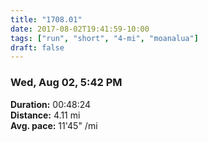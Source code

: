 ```yaml
---
title: "1708.01"
date: 2017-08-02T19:41:59-10:00
tags: ["run", "short", "4-mi", "moanalua"]
draft: false
---
```


### Wed, Aug 02, 5:42 PM

**Duration:** 00:48:24  
**Distance:** 4.11 mi  
**Avg. pace:** 11'45" /mi
